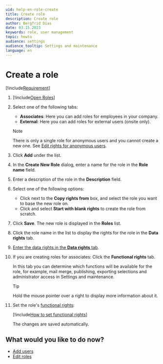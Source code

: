 ```yaml
---
uid: help-en-role-create
title: Create role
description: Create role
author: Bergfrid Dias
date: 03.15.2023
keywords: role, user management
topic: howto
audience: settings
audience_tooltip: Settings and maintenance
language: en
---
```


# Create a role

[!include[Requirement](../includes/note-anon-req.md)]

1. [!include[Open Roles](includes/open-roles.md)]

2. Select one of the following tabs:

    * **Associates**: Here you can add roles for employees in your company.
    * **External**:  Here you can add roles for external users (onsite only).

    > [!NOTE]
    > There is only a single role for anonymous users and you cannot create a new one. See [Edit rights for anonymous users][5].

3. Click **Add** under the list.

4. In the **Create New Role** dialog, enter a name for the role in the **Role name** field.

5. Enter a description of the role in the **Description** field.

6. Select one of the following options:

    * Click <i class="ph ph-caret-down" aria-label="Chevron"></i> next to the **Copy rights from** box, and select the role you want to base the new role on.
    * Click <i class="ph ph-caret-down" aria-label="Chevron"></i> and select **Start with blank rights** to create the role from scratch.

7. Click **Save**. The new role is displayed in the **Roles** list.

8. Click the role name in the list to display the rights for the role in the **Data rights** tab.

9. [Enter the data rights in the **Data rights** tab][7].

10. If you are creating roles for associates: Click the **Functional rights** tab.

    In this tab you can determine which functions will be available for the role, for example, mail merge, publishing, exporting selections and administrator access in Settings and maintenance.

    > [!TIP]
    > Hold the mouse pointer over a right to display more information about it.

11. Set the role's [functional rights][6]:

    [!include[How to set functional rights](includes/add-remove-right.md)]

    The changes are saved automatically.

## What would you like to do now?

* [Add users][5]
* [Edit roles][4]

<!-- Referenced links -->
[4]: editing-role.md
[5]: ../add-associate.md
[6]: functional-rights.md
[7]: set-data-rights-for-role.md
